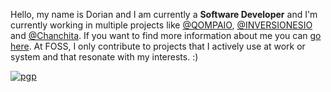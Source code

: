 
Hello, my name is Dorian and I am currently a **Software Developer** and I'm currently working in multiple projects like [@QOMPAIO](https://qompa.io/), [@INVERSIONESIO](https://inversiones.io) and [@Chanchita](https://chanchita.app). If you want to find more information about me you can [go here](https://luisquinones.me). At FOSS, I only contribute to projects that I actively use at work or system and that resonate with my interests. :)

[![pgp](https://img.shields.io/badge/pgp-0xd6fc92fd3a094af8-313131?style=flat&labelColor=545454&color=313131)](https://github.com/luisnquin.gpg)

